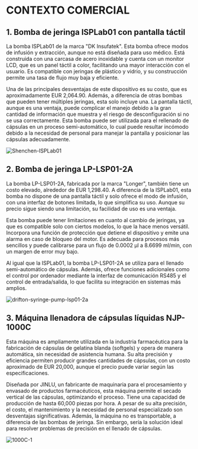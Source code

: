 # CONTEXTO COMERCIAL

## 1. Bomba de jeringa ISPLab01 con pantalla táctil
La bomba ISPLab01  de la marca "DK Insufatek". Esta bomba ofrece modos de infusión y extracción, aunque no está diseñada para uso médico. Está construida con una carcasa de acero inoxidable y cuenta con un monitor LCD, que es un panel táctil a color, facilitando una mayor interacción con el usuario. Es compatible con jeringas de plástico y vidrio, y su construcción permite una tasa de flujo muy baja y eficiente.

Una de las principales desventajas de este dispositivo es su costo, que es aproximadamente EUR 2,064.90. Además, a diferencia de otras bombas que pueden tener múltiples jeringas, esta solo incluye una. La pantalla táctil, aunque es una ventaja, puede complicar el manejo debido a la gran cantidad de información que muestra y el riesgo de desconfiguración si no se usa correctamente. Esta bomba puede ser utilizada para el rellenado de cápsulas en un proceso semi-automático, lo cual puede resultar incómodo debido a la necesidad de personal para manejar la pantalla y posicionar las cápsulas adecuadamente.

![Shenchen-ISPLab01](https://github.com/user-attachments/assets/b9955c1f-d0b1-4f42-8620-19cd869916ee)

## 2. Bomba de jeringa LP-LSP01-2A
La bomba LP-LSP01-2A, fabricada por la marca "Longer", también tiene un costo elevado, alrededor de EUR 1,298.40. A diferencia de la ISPLab01, esta bomba no dispone de una pantalla táctil y solo ofrece el modo de infusión, con una interfaz de botones limitada, lo que simplifica su uso. Aunque su precio sigue siendo una limitación, su facilidad de uso es una ventaja.

Esta bomba puede tener limitaciones en cuanto al cambio de jeringas, ya que es compatible solo con ciertos modelos, lo que la hace menos versátil. Incorpora una función de protección que detiene el dispositivo y emite una alarma en caso de bloqueo del motor. Es adecuada para procesos más sencillos y puede calibrarse para un flujo de 0.0002 μl a 8.6699 ml/min, con un margen de error muy bajo.

Al igual que la ISPLab01, la bomba LP-LSP01-2A se utiliza para el llenado semi-automático de cápsulas. Además, ofrece funciones adicionales como el control por ordenador mediante la interfaz de comunicación RS485 y el control de entrada/salida, lo que facilita su integración en sistemas más amplios.

![drifton-syringe-pump-lsp01-2a](https://github.com/user-attachments/assets/11aca355-82d3-43b9-8b89-7924a4ad288a)

## 3. Máquina llenadora de cápsulas líquidas NJP-1000C
Esta máquina es ampliamente utilizada en la industria farmacéutica para la fabricación de cápsulas de gelatina blanda (softgels) y opera de manera automática, sin necesidad de asistencia humana. Su alta precisión y eficiencia permiten producir grandes cantidades de cápsulas, con un costo aproximado de EUR 20,000, aunque el precio puede variar según las especificaciones.

Diseñada por JINLU, un fabricante de maquinaria para el procesamiento y envasado de productos farmacéuticos, esta máquina permite el secado vertical de las cápsulas, optimizando el proceso. Tiene una capacidad de producción de hasta 60,000 piezas por hora. A pesar de su alta precisión, el costo, el mantenimiento y la necesidad de personal especializado son desventajas significativas. Además, la máquina no es transportable, a diferencia de las bombas de jeringa. Sin embargo, sería la solución ideal para resolver problemas de precisión en el llenado de cápsulas.

![1000C-1](https://github.com/user-attachments/assets/4a3b6e35-1c12-4b64-a8d8-0da21cf1e3b4)



